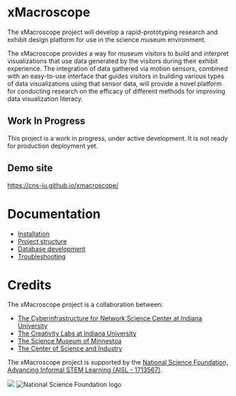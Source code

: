 # xMacroscope

The xMacroscope project will develop a rapid-prototyping research and exhibit design platform for use in the science museum environment.
 
The xMacroscope provides a way for museum visitors to build and interpret visualizations that use data generated by the visitors during their exhibit experience. 
The integration of data gathered via motion sensors, combined with an easy-to-use interface that guides visitors in building various types of data visualizations using that sensor data, 
will provide a novel platform for conducting research on the efficacy of different methods for improving data visualization literacy.

## Work In Progress

This project is a work in progress, under active development. It is not ready for production deployment yet.

## Demo site

<https://cns-iu.github.io/xmacroscope/>

# Documentation

- [Installation]( documentation/instllation.md )
- [Project structure]( documentation/structure.md )
- [Database development]( documentation/database.md )
- [Troubleshooting]( documentation/troubleshooting.md )

# Credits

The xMacroscope project is a collaboration between:

* [The Cyberinfrastructure for Network Science Center at Indiana University ](http://cns.iu.edu/)
* [The Creativity Labs at Indiana University](http://creativitylabs.com/)
* [The Science Museum of Minnestoa](https://www.smm.org/)
* [The Center of Science and Industry](https://cosi.org/)

The xMacroscope project is supported by the [National Science Foundation, Advancing Informal STEM Learning (AISL - 1713567)](https://www.nsf.gov/awardsearch/showAward?AWD_ID=1713567).

<a href="https://app.zenhub.com/workspace/o/cns-iu/xmacroscope"><img src="https://raw.githubusercontent.com/ZenHubIO/support/master/zenhub-badge.png"></a>
![National Science Foundation logo](https://s3-us-west-2.amazonaws.com/smm-depot/images/logos/nsf/NSF_4-Color_bitmap_Logo-80x80.png)
